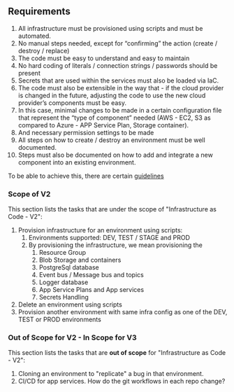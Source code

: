 ## Requirements
1. All infrastructure must be provisioned using scripts and must be automated.
2. No manual steps needed, except for “confirming” the action (create / destroy / replace)
3. The code must be easy to understand and easy to maintain
4. No hard coding of literals / connection strings / passwords should be present
5. Secrets that are used within the services must also be loaded via IaC.
6. The code must also be extensible in the way that - if the cloud provider is changed in the future, adjusting the code to use the new cloud provider’s components must be easy.
7. In this case, minimal changes to be made in a certain configuration file that represent the “type of component” needed (AWS - EC2, S3 as compared to Azure - APP Service Plan, Storage container).
8. And necessary permission settings to be made
9. All steps on how to create / destroy an environment must be well documented.
10. Steps must also be documented on how to add and integrate a new component into an existing environment.


To be able to achieve this, there are certain [guidelines](Guidelines.md)

### Scope of V2
This section lists the tasks that are under the scope of "Infrastructure as Code - V2":
1. Provision infrastructure for an environment using scripts:
    1. Environments supported: DEV, TEST / STAGE and PROD
    2. By provisioning the infrastructure, we mean provisioning the
        1. Resource Group
        2. Blob Storage and containers
        3. PostgreSql database
        4. Event bus / Message bus and topics
        5. Logger database
        6. App Service Plans and App services
        7. Secrets Handling
2. Delete an environment using scripts
3. Provision another environment with same infra config as one of the DEV, TEST or PROD environments

### Out of Scope for V2 - In Scope for V3
This section lists the tasks that are **out of scope** for "Infrastructure as Code - V2":

1. Cloning an environment to "replicate" a bug in that environment.
2. CI/CD for app services. How do the git workflows in each repo change?

